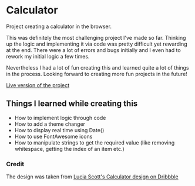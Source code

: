 # Calculator

Project creating a calculator in the browser.

This was definitely the most challenging project I've made so far. Thinking up the logic and implementing it via code was pretty difficult yet rewarding at the end. There were a lot of errors and bugs initially and I even had to rework my initial logic a few times.

Nevertheless I had a lot of fun creating this and learned quite a lot of things in the process. Looking forward to creating more fun projects in the future!

[Live version of the project](https://blizzard-bot.github.io/calculator/)

## Things I learned while creating this

- How to implement logic through code
- How to add a theme changer
- How to display real time using Date()
- How to use FontAwesome icons
- How to manipulate strings to get the required value (like removing whitespace, getting the index of an item etc.)

### Credit

The design was taken from [Lucia Scott's Calculator design on Dribbble](https://dribbble.com/shots/14709020-Calculator/attachments/6408579?mode=media)
